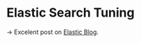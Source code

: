 # Elastic Search Tuning

-> Excelent post on [Elastic Blog](https://www.elastic.co/pt/blog/advanced-tuning-finding-and-fixing-slow-elasticsearch-queries). 
